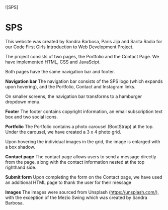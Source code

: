 ![SPS]


# SPS
This website was created by Sandra Barbosa, Paris Jija and Sarita Radia for our Code First Girls Introduction to Web Development Project.

The project consists of two pages, the Portfolio and the Contact Page. We have implemented HTML, CSS and JavaScipt. 

Both pages have the same navigation bar and footer. 

**Navigation bar**
The navigation bar consists of the SPS logo (which expands upon hovering), and the Portfolio, Contact and Instagram links. 

On smaller screens, the navigation bar transforms to a hamburger dropdown menu.

**Footer**
The footer contains copyright information, an email subscription text box and two social icons.

**Portfolio**
The Portfolio contains a photo carousel (BootStrap) at the top. Under the carousel, we have created a 3 x 4 photo grid. 

Upon hovering the individual images in the grid, the image is enlarged with a box shadow. 

**Contact page**
The contact page allows users to send a message directly from the page, along with the contact information nested at the top righthand side. 

**Submit form**
Upon completing the form on the Contact page, we have used an additional HTML page to thank the user for their message 

**Images**
The images were sourced from Unsplash (https://unsplash.com/), with the exception of the Mezio Swing which was created by Sandra Barbosa. 

